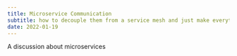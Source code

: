 ```yaml
---
title: Microservice Communication
subtitle: how to decouple them from a service mesh and just make everything more elegant.
date: 2022-01-19
---
```


A discussion about microservices